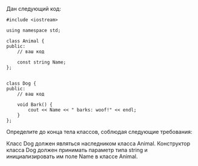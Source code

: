 Дан следующий код:
```
#include <iostream>

using namespace std;

class Animal {
public:
    // ваш код

    const string Name;
};


class Dog {
public:
    // ваш код

    void Bark() {
        cout << Name << " barks: woof!" << endl;
    }
};
```
Определите до конца тела классов, соблюдая следующие требования:

Класс Dog должен являться наследником класса Animal.
Конструктор класса Dog должен принимать параметр типа string и инициализировать им поле Name в классе Animal.
